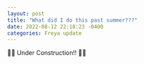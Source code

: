 ```yaml
---
layout: post
title: "What did I do this past summer???"
date: 2022-08-12 22:18:23 -0400
categories: Freya update
---
```


🚧🚧 Under Construction!! 🚧🚧

<!-- **Every [Hackathon][hackathon-link] I've Been In**

{% highlight python %}
YHack hosted by Yale - April 2022
Placed: 3rd on University Track
TechStack: ReactNative and ExpoCli, Firebase, MapView, JS

Project Title: Huddle
Description: A mobile app offering centralization for discovering student-
run events, from parties, to school org meetings, to fundraisers, giveaways,
andmore. App could render title, time, date, and location of user-created
events in real-time, and had a working home navigator screen with filters
and pinpoints. Attempted to deploy the app on TestFlight.
{% endhighlight %}

{% highlight python %}
Prototypical hosted by GT - April 2022
TechStack: Cardboard and compostable materials. Equipment in makerspace.

Project Title: My Neighbor Coastoro
Description: A group of CS and ME majors come together in the invention
studio to create a cardboard, Totoro-themed drink holder.
{% endhighlight %}

{% highlight python %}
DigitalHealth.Rx Hackathon hosted by APhA - March 2022

Role: Student Leadership Team Member
Description: Developed an inaugural TechxHealthcare hackathon for the
American Pharmacists Association in 66 days with students from UPMC, VCU,
and UCLA. Secured sponsors Pfizer, Phox Health, Omnicell, Coalition for
Authorized Generics, and Google Cloud. Offered $8400 in prizes, and saw
about 60 participants total.
{% endhighlight %}

{% highlight python %}
DiamondHacks hosted by NC State - March 2022
Winner - Sustainability
TechStack: Django, Twilio, React Native, Javascript, CSS, GitHub

Project Title: FoodWise
Description: A mobile app that doubles as a meal planner and grocery list.
Provides a list of food items a user has, along with anticipated expiration
dates, suggested recipes to optimize items before expiry, and a grocery
list tracker.
{% endhighlight %}

{% highlight python %}
FemmeHacks.io hosted by UPenn - February 2022
Won: Best Beginner Hack
TechStack: HTML, JS, CSS

Project Title: PlantCare
Description: Inspired by DesktopGoose, this was a fun web application
created to remind hard-working folks to take a break, and to water your
plants! Plant care promotes social good by first emphasizing social
wellbeing, which fosters more productivity and general wellness.
Plant icons were hand drawn.
{% endhighlight %}

{% highlight python %}
TechTogether Seattle - December 2021
TechStack: HTML, JS, CSS

Project Title: Integrate
Description: An app built with themes of social justice, equity, and
travel in mind. The app promotes lesser known attractions in the Emerald
City, offering a custom-generated itinerary feature, while strongly encouraging
donations to good cause agencies. The app was primarily a prototype made
from Figma wireframes, along with basic functional frontend elements.
{% endhighlight %}

[hackathon-link]: https://devpost.com/nairfreya -->
